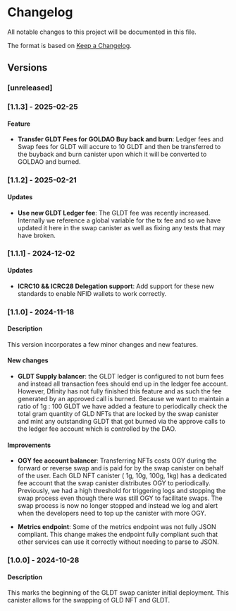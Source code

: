 # Changelog

All notable changes to this project will be documented in this file.

The format is based on [Keep a Changelog](https://keepachangelog.com/en/1.0.0/).

## Versions

### [unreleased]


### [1.1.3] - 2025-02-25

#### Feature

- **Transfer GLDT Fees for GOLDAO Buy back and burn**: Ledger fees and Swap fees for GLDT will accure to 10 GLDT and then be transferred to the buyback and burn canister upon which it will be converted to GOLDAO and burned.

### [1.1.2] - 2025-02-21

#### Updates

- **Use new GLDT Ledger fee**: The GLDT fee was recently increased. Internally we reference a global variable for the tx fee and so we have updated it here in the swap canister as well as fixing any tests that may have broken.

### [1.1.1] - 2024-12-02

#### Updates

- **ICRC10 && ICRC28 Delegation support**: Add support for these new standards to enable NFID wallets to work correctly.

### [1.1.0] - 2024-11-18

#### Description
This version incorporates a few minor changes and new features.

#### New changes

- **GLDT Supply balancer**: the GLDT ledger is configured to not burn fees and instead all transaction fees should end up in the ledger fee account. However, Dfinity has not fully finished this feature and as such the fee generated by an approved call is burned. Because we want to maintain a ratio of 1g : 100 GLDT we have added a feature to periodically check the total gram quantity of GLD NFTs that are locked by the swap canister and mint any outstanding GLDT that got burned via the approve calls to the ledger fee account which is controlled by the DAO.

#### Improvements 

- **OGY fee account balancer**: Transferring NFTs costs OGY during the forward or reverse swap and is paid for by the swap canister on behalf of the user. Each GLD NFT canister ( 1g, 10g, 100g, 1kg) has a dedicated fee account that the swap canister distributes OGY to periodically. Previously, we had a high threshold for triggering logs and stopping the swap process even though there was still OGY to facilitate swaps. The swap process is now no longer stopped and instead we log and alert when the developers need to top up the canister with more OGY.

- **Metrics endpoint**: Some of the metrics endpoint was not fully JSON compliant. This change makes the endpoint fully compliant such that other services can use it correctly without needing to parse to JSON.

### [1.0.0] - 2024-10-28

#### Description
This marks the beginning of the GLDT swap canister initial deployment. This canister allows for the swapping of GLD NFT and GLDT.
